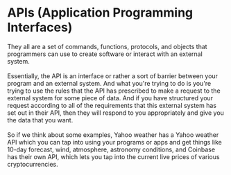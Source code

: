 # APIs (Application Programming Interfaces)

They all are a set of commands, functions, protocols, and objects
that programmers can use to create software or interact with an external system.
<br>
<br>
Essentially, the API is an interface or rather a sort of barrier between your program and an external system.
And what you're trying to do is you're trying to use the rules that the API has
prescribed to make a request to the external system for some piece of data.
And if you have structured your request
according to all of the requirements that this external system has set out in
their API, then they will respond to you appropriately and give you the data that you want.
<br>
<br>
So if we think about some examples, Yahoo weather has a Yahoo
weather API
which you can tap into using your programs or apps and get things like 10-day
forecast, wind, atmosphere, astronomy conditions,
and Coinbase has their own API,
which lets you tap into the current live prices of various cryptocurrencies.
